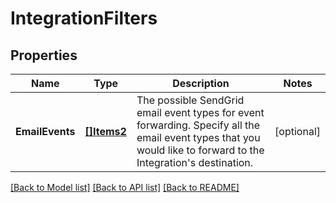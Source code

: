 # IntegrationFilters

## Properties

Name | Type | Description | Notes
------------ | ------------- | ------------- | -------------
**EmailEvents** | [**[]Items2**](Items2.md) | The possible SendGrid email event types for event forwarding. Specify all the email event types that you would like to forward to the Integration's destination. |[optional] 

[[Back to Model list]](../README.md#documentation-for-models) [[Back to API list]](../README.md#documentation-for-api-endpoints) [[Back to README]](../README.md)


